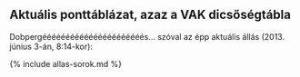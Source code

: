 ## Aktuális ponttáblázat, azaz a VAK dicsőségtábla

Dobpergéééééééééééééééééééééés... szóval az épp aktuális állás (2013. június 3-án, 8:14-kor):

{% include allas-sorok.md %}
